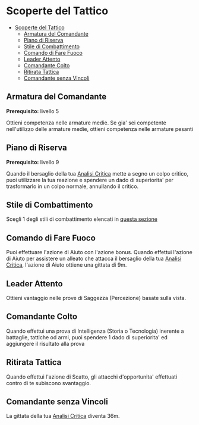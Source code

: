 # Scoperte del Tattico

- [Scoperte del Tattico](#scoperte-del-tattico)
  - [Armatura del Comandante](#armatura-del-comandante)
  - [Piano di Riserva](#piano-di-riserva)
  - [Stile di Combattimento](#stile-di-combattimento)
  - [Comando di Fare Fuoco](#comando-di-fare-fuoco)
  - [Leader Attento](#leader-attento)
  - [Comandante Colto](#comandante-colto)
  - [Ritirata Tattica](#ritirata-tattica)
  - [Comandante senza Vincoli](#comandante-senza-vincoli)

## Armatura del Comandante

**Prerequisito:** livello 5

Ottieni competenza nelle armature medie. Se gia' sei competente nell'utilizzo delle armature medie, ottieni competenza nelle armature pesanti

## Piano di Riserva

**Prerequisito:** livello 9

Quando il bersaglio della tua [Analisi Critica](./Studioso.md#analisi-critica) mette a segno un colpo critico, puoi utilizzare la tua reazione e spendere un dado di superiorita' per trasformarlo in un colpo normale, annullando il critico.

## Stile di Combattimento

Scegli 1 degli stili di combattimento elencati in [questa sezione](../Guerriero/Stili%20di%20Combattimento.md)

## Comando di Fare Fuoco

Puoi effettuare l'azione di Aiuto con l'azione bonus. Quando effettui l'azione di Aiuto per assistere un alleato che attacca il bersaglio della tua [Analisi Critica](./Studioso.md#analisi-critica), l'azione di Aiuto ottiene una gittata di 9m.

## Leader Attento

Ottieni vantaggio nelle prove di Saggezza (Percezione) basate sulla vista.

## Comandante Colto

Quando effettui una prova di Intelligenza (Storia o Tecnologia) inerente a battaglie, tattiche od armi, puoi spendere 1 dado di superiorita' ed aggiungere il risultato alla prova

## Ritirata Tattica

Quando effettui l'azione di Scatto, gli attacchi d'opportunita' effettuati contro di te subiscono svantaggio.

## Comandante senza Vincoli

La gittata della tua [Analisi Critica](./Studioso.md#analisi-critica) diventa 36m.
